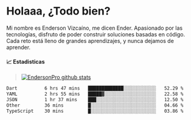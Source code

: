
# Holaaa, ¿Todo bien?

Mi nombre es Enderson Vizcaíno, me dicen Ender. Apasionado por las tecnologías, disfruto de poder construir soluciones basadas en código. Cada reto está lleno de grandes aprendizajes, y nunca dejamos de aprender. 

#### :chart_with_upwards_trend: Estadisticas
> [![EndersonPro github stats](https://github-readme-stats.vercel.app/api?username=endersonpro&theme=vue-dark&show_icons=true)](https://github.com/anuraghazra/github-readme-stats) 


<!--START_SECTION:waka-->

```txt
Dart          6 hrs 47 mins   █████████████░░░░░░░░░░░░   52.29 %
YAML          2 hrs 55 mins   █████▓░░░░░░░░░░░░░░░░░░░   22.58 %
JSON          1 hr 37 mins    ███░░░░░░░░░░░░░░░░░░░░░░   12.50 %
Other         36 mins         █░░░░░░░░░░░░░░░░░░░░░░░░   04.66 %
TypeScript    30 mins         █░░░░░░░░░░░░░░░░░░░░░░░░   03.86 %
```

<!--END_SECTION:waka-->

[website]: https://endersonpro.github.io/portfolio/
[twitter]: https://twitter.com/endersonj_
[youtube]: https://youtube.com/ByEnderson
[instagram]: https://instagram.com/endersonvizc
[linkedin]: https://www.linkedin.com/in/enderson-vizcaino-2aa927175/
